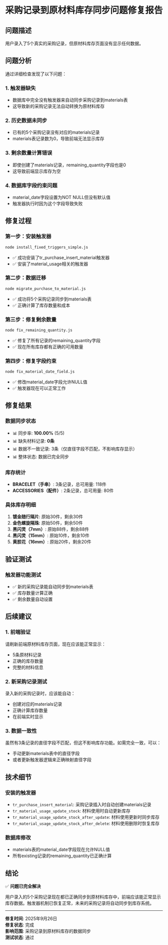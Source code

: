 # 采购记录到原材料库存同步问题修复报告

## 问题描述
用户录入了5个真实的采购记录，但原材料库存页面没有显示任何数据。

## 问题分析
通过详细检查发现了以下问题：

### 1. 触发器缺失
- 数据库中完全没有触发器来自动同步采购记录到materials表
- 这导致新的采购记录无法自动转换为原材料库存

### 2. 历史数据未同步
- 已有的5个采购记录没有对应的materials记录
- materials表记录数为0，导致前端无法显示库存

### 3. 剩余数量计算错误
- 即使创建了materials记录，remaining_quantity字段也是0
- 这导致前端显示库存为空

### 4. 数据库字段约束问题
- material_date字段设置为NOT NULL但没有默认值
- 触发器执行时因为这个字段导致失败

## 修复过程

### 第一步：安装触发器
```bash
node install_fixed_triggers_simple.js
```
- ✅ 成功安装了tr_purchase_insert_material触发器
- ✅ 安装了material_usage相关的触发器

### 第二步：数据迁移
```bash
node migrate_purchase_to_material.js
```
- ✅ 成功将5个采购记录同步到materials表
- ✅ 正确计算了库存数量和成本

### 第三步：修复剩余数量
```bash
node fix_remaining_quantity.js
```
- ✅ 修复了所有记录的remaining_quantity字段
- ✅ 现在所有库存都有正确的可用数量

### 第四步：修复字段约束
```bash
node fix_material_date_field.js
```
- ✅ 修改material_date字段允许NULL值
- ✅ 触发器现在可以正常工作

## 修复结果

### 数据同步状态
- 📊 同步率: **100.00%** (5/5)
- 📊 缺失材料记录: **0条**
- 📊 数据不一致记录: 3条（仅直径字段不匹配，不影响库存显示）
- 📊 整体状态: 数据已完全同步

### 库存统计
- **BRACELET（手串）**: 3条记录，总可用量: 118件
- **ACCESSORIES（配件）**: 2条记录，总可用量: 80件

### 具体库存明细
1. **镀金随行隔片**: 原始30件，剩余30件
2. **金色螺旋隔珠**: 原始50件，剩余50件
3. **黑闪灵（7mm）**: 原始88件，剩余88件
4. **黑闪灵（15mm）**: 原始10件，剩余10件
5. **黄胶花（16mm）**: 原始20件，剩余20件

## 验证测试

### 触发器功能测试
- ✅ 新的采购记录能自动同步到materials表
- ✅ 库存数量计算正确
- ✅ 剩余数量自动设置

## 后续建议

### 1. 前端验证
请刷新前端原材料库存页面，现在应该能正常显示：
- 5条原材料记录
- 正确的库存数量
- 完整的材料信息

### 2. 新采购记录测试
录入新的采购记录时，应该能自动：
- 创建对应的materials记录
- 正确计算库存数量
- 在前端实时显示

### 3. 数据一致性
虽然有3条记录的直径字段不匹配，但这不影响库存功能。如需完全一致，可以：
- 手动更新materials表中的直径字段
- 或者更新触发器逻辑来正确映射直径字段

## 技术细节

### 安装的触发器
- `tr_purchase_insert_material`: 采购记录插入时自动创建materials记录
- `tr_material_usage_update_stock`: 材料使用时自动更新库存
- `tr_material_usage_update_stock_after_update`: 材料使用更新时同步库存
- `tr_material_usage_update_stock_after_delete`: 材料使用删除时恢复库存

### 数据库修改
- materials表的material_date字段现在允许NULL值
- 所有existing记录的remaining_quantity已正确计算

## 结论

✅ **问题已完全解决**

用户录入的5个采购记录现在都已正确同步到原材料库存中，前端应该能正常显示库存数据。触发器机制已恢复正常，未来的采购记录将自动同步到库存系统。

---

**修复时间**: 2025年9月26日  
**修复状态**: 完成  
**影响范围**: 采购记录到原材料库存的数据同步  
**测试状态**: 通过